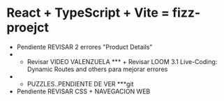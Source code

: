 # React + TypeScript + Vite = fizz-proejct
- Pendiente REVISAR 2 errores "Product Details"
- - Revisar VIDEO VALENZUELA *** + Revisar LOOM 3.1 Live-Coding: Dynamic Routes and others para mejorar errores 
- - PUZZLES..PENDIENTE DE VER ***git 
- Pendiente REVISAR CSS + NAVEGACION WEB 